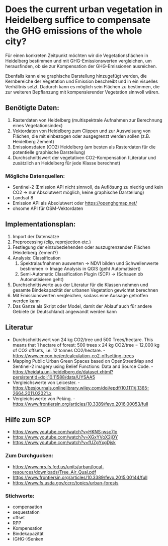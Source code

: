 # Does the current urban vegetation in Heidelberg suffice to compensate the GHG emissions of the whole city?

Für einen konkreten Zeitpunkt möchten wir die Vegetationsflächen in Heidelberg bestimmen und mit GHG-Emissionswerten vergleichen, um herausfinden, ob sie zur Kompensation der GHG-Emissionen ausreichen.

Ebenfalls kann eine graphische Darstellung hinzugefügt werden, die Kernbereiche der Vegetation und Emission beschreibt und in ein visuelles Verhältnis setzt. Dadurch kann es möglich sein Flächen zu bestimmen, die zur weiteren Bepflanzung mit kompensierender Vegetation sinnvoll wären.


## Benötigte Daten:

1. Rasterdaten von Heidelberg (multispektrale Aufnahmen zur Berechnung eines Vegetationsindex)
2. Vektordaten von Heidelberg zum Clippen und zur Ausweisung von Flächen, die mit einbezogen oder ausgegrenzt werden sollen (z.B. Heidelberg Zement)
4. Emissionsdaten (CO2) Heidelberg (am besten als Rasterdaten für die potentielle graphische Darstellung)
5. Durchschnittswert der vegetativen CO2-Kompensation (Literatur und zusätzlich an Heidelberg für jede Klasse berechnet)

### Mögliche Datenquellen:

- Sentinel-2 (Emission API nicht sinnvoll, da Auflösung zu niedrig und kein CO2 -> nur Absolutwert möglich, keine graphische Darstellung)
- Landsat 8
- Emission API als Absolutwert oder https://openghgmap.net/
- ohsome API für OSM-Vektordaten

## Implementationsplan:

1. Import der Datensätze
2. Preprocessing (clip, reprojection etc.)
3. Festlegung der einzubeziehenden oder auszugrenzenden Flächen (Heidelberg Zement?)
4. Analysis: Classification
   1. Spektralaufnahmen auswerten -> NDVI bilden und Schwellenwerte bestimmen -> Image Analysis in QGIS (geht Automatisiert) 
   2. Semi-Automatic Classification Plugin (SCP) -> (Schauen ob Automatisieren geht)
5. Durchschnittswerte aus der Literatur für die Klassen nehmen und gesamte Bindekapazität der urbanen Vegetation gewichtet berechnen
6. Mit Emissionswerten vergleichen, sodass eine Aussage getroffen werden kann
9. Das Ganze als Skript oder Model, damit der Ablauf auch für andere Gebiete (in Deutschland) angewandt werden kann

## Literatur

- Durchschnittswert von 24 kg CO2/tree und 500 Trees/hectare. This means that 1 hectare of forest: 500 trees x 24 kg CO2/tree = 12,000 kg of CO2 offsets, i.e. 12 tonnes CO2/hectare. - https://www.encon.be/en/calculation-co2-offsetting-trees
- Mapping Public Urban Green Spaces based on OpenStreetMap and Sentinel-2 imagery using Belief Functions: Data and Source Code. - https://heidata.uni-heidelberg.de/dataset.xhtml?persistentId=doi:10.11588/data/UYSAA5
- Vergleichswerte von Leicester. - https://besjournals.onlinelibrary.wiley.com/doi/epdf/10.1111/j.1365-2664.2011.02021.x
- Vergleichswerte von Peking. - https://www.frontiersin.org/articles/10.3389/fevo.2016.00053/full

## Hilfe zum SCP
- https://www.youtube.com/watch?v=HKNS-wsc7lo
- https://www.youtube.com/watch?v=XGxYVoX2jOY
- https://www.youtube.com/watch?v=fUZgYxgDjsk

### Zum Durchgucken:

- https://www.nrs.fs.fed.us/units/urban/local-resources/downloads/Tree_Air_Qual.pdf
- https://www.frontiersin.org/articles/10.3389/fevo.2015.00144/full
- https://www.fs.usda.gov/ccrc/topics/urban-forests

### Stichworte:

- compensation
- sequestation
- offset
- RPP
- Kompensation
- Bindekapazität
- (GHG-)Senken
